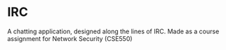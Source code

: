 # IRC
A chatting application, designed along the lines of IRC. Made as a course assignment for Network Security (CSE550)
